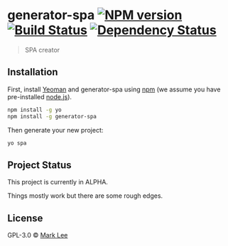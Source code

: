 # generator-spa [![NPM version][npm-image]][npm-url] [![Build Status][travis-image]][travis-url] [![Dependency Status][daviddm-image]][daviddm-url]
> SPA creator

## Installation

First, install [Yeoman](http://yeoman.io) and generator-spa using [npm](https://www.npmjs.com/) (we assume you have pre-installed [node.js](https://nodejs.org/)).

```bash
npm install -g yo
npm install -g generator-spa
```

Then generate your new project:

```bash
yo spa
```

## Project Status

This project is currently in ALPHA.

Things mostly work but there are some rough edges.

## License

GPL-3.0 © [Mark Lee](capricasoftware.co.uk)


[npm-image]: https://badge.fury.io/js/generator-spa.svg
[npm-url]: https://npmjs.org/package/generator-spa
[travis-image]: https://travis-ci.org/caprica/generator-spa.svg?branch=master
[travis-url]: https://travis-ci.org/caprica/generator-spa
[daviddm-image]: https://david-dm.org/caprica/generator-spa.svg?theme=shields.io
[daviddm-url]: https://david-dm.org/caprica/generator-spa

